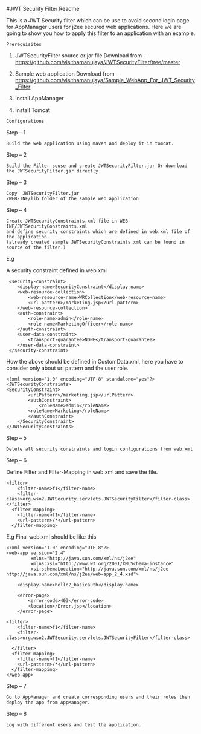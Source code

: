 #JWT Security Filter Readme


This is a JWT Security filter which can be use to avoid second login page for AppManager users for j2ee secured web applications.
Here we are going to show you how to apply this filter to an application with an example.
```
Prerequisites 
```

1. JWTSecurityFilter source or jar file
Download from - https://github.com/visithamanujaya/JWTSecurityFilter/tree/master

2. Sample web application 
Download from - https://github.com/visithamanujaya/Sample_WebApp_For_JWT_Security_Filter

3. Install AppManager

4. Install Tomcat
```
Configurations
```
Step – 1	

	Build the web application using maven and deploy it in tomcat.

Step – 2
	
	Build the Filter souse and create JWTSecurityFilter.jar Or download the JWTSecurityFilter.jar directly

Step – 3
  
 	Copy  JWTSecurityFilter.jar
	/WEB-INF/lib folder of the sample web application

Step – 4	
	
	Create JWTSecurityConstraints.xml file in WEB-INF/JWTSecurityConstraints.xml
	and define security constraints which are defined in web.xml file of the application. 
	(already created sample JWTSecurityConstraints.xml can be found in source of the filter.)

E.g

A security constraint defined in web.xml

	 <security-constraint>
		<display-name>SecurityConstraint</display-name>
		<web-resource-collection>
		    <web-resource-name>WRCollection</web-resource-name>
		    <url-pattern>/marketing.jsp</url-pattern>
		</web-resource-collection>
		<auth-constraint>
		    <role-name>admin</role-name>
		    <role-name>MarketingOfficer</role-name>
		</auth-constraint>
		<user-data-constraint>
		    <transport-guarantee>NONE</transport-guarantee>
		</user-data-constraint>
	 </security-constraint>

How the above should be defined in CustomData.xml, here you have to consider only about url pattern and the user role.
```
<?xml version="1.0" encoding="UTF-8" standalone="yes"?>
<JWTSecurityConstraints>
<SecurityConstraint>
        <urlPattern>/marketing.jsp</urlPattern>
        <authConstraint>
            <roleName>admin</roleName>
	    <roleName>Marketing</roleName>
        </authConstraint>
    </SecurityConstraint>
</JWTSecurityConstraints>
```


Step – 5

	Delete all security constraints and login configurations from web.xml
	
Step – 6

Define Filter and Filter-Mapping in web.xml and save the file.
```
<filter>
    <filter-name>f1</filter-name>
    <filter-class>org.wso2.JWTSecurity.servlets.JWTSecurityFilter</filter-class>
</filter>
  <filter-mapping>
    <filter-name>f1</filter-name>
    <url-pattern>/*</url-pattern>
  </filter-mapping>
```
E.g Final web.xml should be like this
```
<?xml version="1.0" encoding="UTF-8"?>
<web-app version="2.4"
         xmlns="http://java.sun.com/xml/ns/j2ee"
         xmlns:xsi="http://www.w3.org/2001/XMLSchema-instance"
         xsi:schemaLocation="http://java.sun.com/xml/ns/j2ee http://java.sun.com/xml/ns/j2ee/web-app_2_4.xsd">

    <display-name>hello2_basicauth</display-name>

    <error-page>
        <error-code>403</error-code>
        <location>/Error.jsp</location>
    </error-page>

<filter>
    <filter-name>f1</filter-name>
    <filter-class>org.wso2.JWTSecurity.servlets.JWTSecurityFilter</filter-class>
		 
  </filter>
  <filter-mapping>
    <filter-name>f1</filter-name>
    <url-pattern>/*</url-pattern>
  </filter-mapping>
</web-app>
  ```      
Step – 7

	Go to AppManager and create corresponding users and their roles then deploy the app from AppManager.

Step – 8

	Log with different users and test the application.
